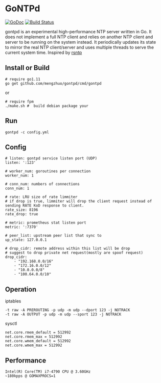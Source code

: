 # GoNTPd
[![GoDoc](https://godoc.org/github.com/mengzhuo/gontpd?status.svg)](https://godoc.org/github.com/mengzhuo/gontpd)
[![Build Status](https://travis-ci.org/mengzhuo/gontpd.svg?branch=master)](https://travis-ci.org/mengzhuo/gontpd)

gontpd is an experimental high-performance NTP server written in Go. 
It does not implement a full NTP client and relies on another NTP client and server to be running on the system instead. It periodically updates its state to mirror the real NTP client/server and uses multiple threads to serve the current system time.
Inspired by [rsntp](https://github.com/mlichvar/rsntp)

## Install or Build

```
# require go1.11
go get github.com/mengzhuo/gontpd/cmd/gontpd
```
or
```
# require fpm
./make.sh #  build debian package your
```

## Run
```
gontpd -c config.yml
```

## Config
```
# listen: gontpd service listen port (UDP)
listen: ':123'

# worker_num: goroutines per connection
worker_num: 1

# conn_num: numbers of connections
conn_num: 1

# rate: LRU size of rate limmiter
# if drop is true, limmiter will drop the client request instead of sending RATE KoD response to client.
rate_size: 8196
rate_drop: true

# metric: prometheus stat listen port
metric: ':7370'

# peer_list: upstream peer list that sync to
up_state: 127.0.0.1

# drop_cidr: remote address within this list will be drop
# suggest to drop private net request(mostly are spoof request)
drop_cidr:
    - "192.168.0.0/16"
    - "172.16.0.0/12"
    - "10.0.0.0/8"
    - "100.64.0.0/10"

```

## Operation

iptables
```
-t raw -A PREROUTING -p udp -m udp --dport 123 -j NOTRACK
-t raw -A OUTPUT -p udp -m udp --sport 123 -j NOTRACK
```
sysctl
```
net.core.rmem_default = 512992
net.core.rmem_max = 512992
net.core.wmem_default = 512992
net.core.wmem_max = 512992
```

## Performance
```
Intel(R) Core(TM) i7-4790 CPU @ 3.60GHz
~180kpps @ GOMAXPROCS=1
```
